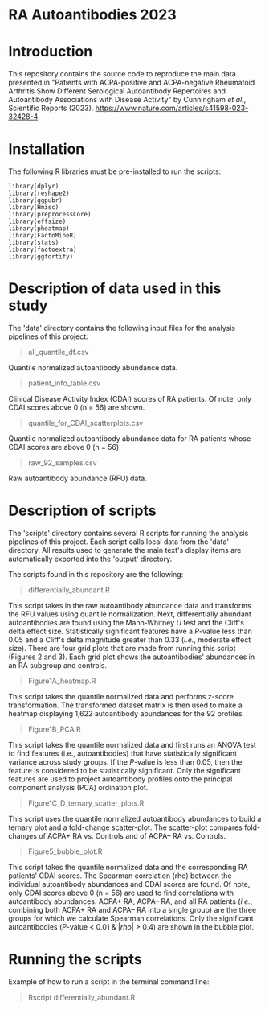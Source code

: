 RA Autoantibodies 2023
===================================================
# Introduction
This repository contains the source code to reproduce the main data presented in "Patients with ACPA-positive and ACPA-negative Rheumatoid Arthritis Show Different Serological Autoantibody Repertoires and Autoantibody Associations with Disease Activity" by Cunningham *et al.*, Scientific Reports (2023). https://www.nature.com/articles/s41598-023-32428-4

# Installation

The following R libraries must be pre-installed to run the scripts:

```
library(dplyr)
library(reshape2)
library(ggpubr)
library(Hmisc)
library(preprocessCore)
library(effsize)
library(pheatmap)
library(FactoMineR)
library(stats)
library(factoextra)
library(ggfortify)
```

# Description of data used in this study

The 'data' directory contains the following input files for the analysis pipelines of this project:

>all_quantile_df.csv

Quantile normalized autoantibody abundance data.

>patient_info_table.csv

Clinical Disease Activity Index (CDAI) scores of RA patients. Of note, only CDAI scores above 0 (n = 56) are shown.

>quantile_for_CDAI_scatterplots.csv

Quantile normalized autoantibody abundance data for RA patients whose CDAI scores are above 0 (n = 56).

>raw_92_samples.csv

Raw autoantibody abundance (RFU) data.

# Description of scripts

The 'scripts' directory contains several R scripts for running the analysis pipelines of this project. Each script calls local data from the 'data' directory. All results used to generate the main text's display items are automatically exported into the 'output' directory.

The scripts found in this repository are the following:

>differentially_abundant.R

This script takes in the raw autoantibody abundance data and transforms the RFU values using quantile normalization.
Next, differentially abundant autoantibodies are found using the Mann-Whitney *U* test
and the Cliff's delta effect size. Statistically significant features have a *P*-value less than
0.05 and a Cliff's delta magnitude greater than 0.33 (*i.e.*, moderate effect size). There 
are four grid plots that are made from running this script (Figures 2 and 3). Each grid plot shows the autoantibodies' abundances 
in an RA subgroup and controls.


>Figure1A_heatmap.R

This script takes the quantile normalized data and performs z-score transformation.
The transformed dataset matrix is then used to make a heatmap displaying 1,622 autoantibody abundances for the 92 profiles.


>Figure1B_PCA.R

This script takes the quantile normalized data and first runs an ANOVA test to find features (i.e., autoantibodies) that
have statistically significant variance across study groups. If the *P*-value is less than 0.05, then the feature 
is considered to be statistically significant. Only the significant features are used to project autoantibody profiles onto the
principal component analysis (PCA) ordination plot.


>Figure1C_D_ternary_scatter_plots.R

This script uses the quantile normalized autoantibody abundances to build a ternary plot and a fold-change scatter-plot.
The scatter-plot compares fold-changes of ACPA+ RA vs. Controls and of ACPA– RA vs. Controls.


>Figure5_bubble_plot.R

This script takes the quantile normalized data and the corresponding RA patients' CDAI scores. The Spearman correlation (rho) between the individual autoantibody abundances and CDAI scores are found.  Of note, only CDAI scores above 0 (n = 56) are used to find correlations with autoantibody abundances. ACPA+ RA, ACPA–
RA, and all RA patients (*i.e.*, combining both ACPA+ RA and ACPA– RA into a single group) are the three groups for which we calculate Spearman correlations.
Only the significant autoantibodies (*P*-value < 0.01 & |*rho*| > 0.4) are shown in the bubble plot.

# Running the scripts

Example of how to run a script in the terminal command line:

> Rscript differentially_abundant.R
